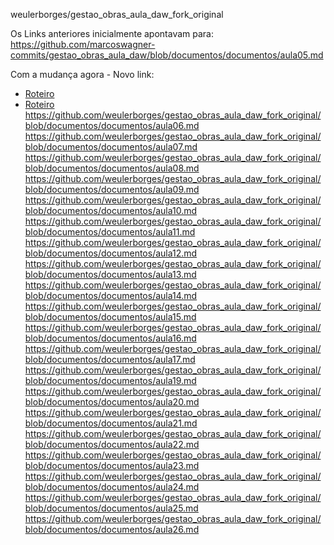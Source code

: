 weulerborges/gestao_obras_aula_daw_fork_original


Os Links anteriores inicialmente apontavam para:
https://github.com/marcoswagner-commits/gestao_obras_aula_daw/blob/documentos/documentos/aula05.md


Com a mudança agora - Novo link:
- [Roteiro](https://github.com/weulerborges/gestao_obras_aula_daw_fork_original/blob/documentos/documentos/README.md)
- [Roteiro](https://github.com/weulerborges/gestao_obras_aula_daw_fork_original/blob/documentos/documentos/aula05.md)
https://github.com/weulerborges/gestao_obras_aula_daw_fork_original/blob/documentos/documentos/aula06.md
https://github.com/weulerborges/gestao_obras_aula_daw_fork_original/blob/documentos/documentos/aula07.md
https://github.com/weulerborges/gestao_obras_aula_daw_fork_original/blob/documentos/documentos/aula08.md
https://github.com/weulerborges/gestao_obras_aula_daw_fork_original/blob/documentos/documentos/aula09.md
https://github.com/weulerborges/gestao_obras_aula_daw_fork_original/blob/documentos/documentos/aula10.md
https://github.com/weulerborges/gestao_obras_aula_daw_fork_original/blob/documentos/documentos/aula11.md
https://github.com/weulerborges/gestao_obras_aula_daw_fork_original/blob/documentos/documentos/aula12.md
https://github.com/weulerborges/gestao_obras_aula_daw_fork_original/blob/documentos/documentos/aula13.md
https://github.com/weulerborges/gestao_obras_aula_daw_fork_original/blob/documentos/documentos/aula14.md
https://github.com/weulerborges/gestao_obras_aula_daw_fork_original/blob/documentos/documentos/aula15.md
https://github.com/weulerborges/gestao_obras_aula_daw_fork_original/blob/documentos/documentos/aula16.md
https://github.com/weulerborges/gestao_obras_aula_daw_fork_original/blob/documentos/documentos/aula17.md
https://github.com/weulerborges/gestao_obras_aula_daw_fork_original/blob/documentos/documentos/aula19.md
https://github.com/weulerborges/gestao_obras_aula_daw_fork_original/blob/documentos/documentos/aula20.md
https://github.com/weulerborges/gestao_obras_aula_daw_fork_original/blob/documentos/documentos/aula21.md
https://github.com/weulerborges/gestao_obras_aula_daw_fork_original/blob/documentos/documentos/aula22.md
https://github.com/weulerborges/gestao_obras_aula_daw_fork_original/blob/documentos/documentos/aula23.md
https://github.com/weulerborges/gestao_obras_aula_daw_fork_original/blob/documentos/documentos/aula24.md
https://github.com/weulerborges/gestao_obras_aula_daw_fork_original/blob/documentos/documentos/aula25.md
https://github.com/weulerborges/gestao_obras_aula_daw_fork_original/blob/documentos/documentos/aula26.md
